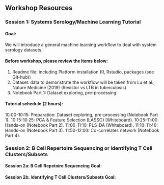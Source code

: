 ## Workshop Resources
### Session 1: Systems Serology/Machine Learning Tutorial
#### Goal:
We will introduce a general machine learning workflow to deal with system serology datasets.
#### Before workshop, please review the items below:
1. Readme file: including Platform installation (R, Rstudio, packages (see Git-hub))
2. Dataset: data to demonstrate the workflow will be taken from Lu et al., Nature Medicine (2019) (Resistor vs LTB in tuberculosis).
3. Notebook Part 1: Dataset exploring, pre-processing
#### Tutorial schedule (2 hours):
10:00-10:15: Preparation: Dataset exploring, pre-processing (Notebook Part 1).
10:15-10:25: PCA & Feature Selection (LASSO) (Whiteboard).
10:25-11:00: Hands-on (Notebook Part 2).
11:00-11:10: PLS-DA (Whiteboard).
11:10-11:40: Hands-on (Notebook Part 3).
11:50-12:00: Co-correlates network (Notebook Part 4).
### Session 2: B Cell Repertoire Sequencing or Identifying T Cell Clusters/Subsets
#### Session 2a: B Cell Repetoire Sequencing Goal:
#### Session 2b: Identifying T Cell Clusters/Subsets Goal:
